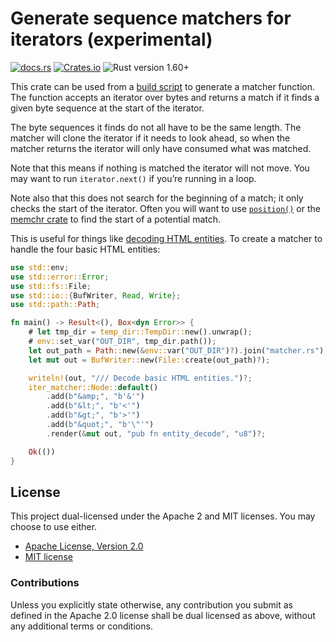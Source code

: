 # Generate sequence matchers for iterators (experimental)

[![docs.rs](https://img.shields.io/docsrs/iter-matcher)][docs.rs]
[![Crates.io](https://img.shields.io/crates/v/iter-matcher)][crates.io]
![Rust version 1.60+](https://img.shields.io/badge/Rust%20version-1.60%2B-success)

This crate can be used from a [build script] to generate a matcher function. The
function accepts an iterator over bytes and returns a match if it finds a given
byte sequence at the start of the iterator.

The byte sequences it finds do not all have to be the same length. The matcher
will clone the iterator if it needs to look ahead, so when the matcher returns
the iterator will only have consumed what was matched.

Note that this means if nothing is matched the iterator will not move. You may
want to run `iterator.next()` if you’re running in a loop.

Note also that this does not search for the beginning of a match; it only checks
the start of the iterator. Often you will want to use [`position()`] or
the [memchr crate][memchr] to find the start of a potential match.

This is useful for things like [decoding HTML entities][htmlize]. To create a
matcher to handle the four basic HTML entities:

```rust
use std::env;
use std::error::Error;
use std::fs::File;
use std::io::{BufWriter, Read, Write};
use std::path::Path;

fn main() -> Result<(), Box<dyn Error>> {
    # let tmp_dir = temp_dir::TempDir::new().unwrap();
    # env::set_var("OUT_DIR", tmp_dir.path());
    let out_path = Path::new(&env::var("OUT_DIR")?).join("matcher.rs");
    let mut out = BufWriter::new(File::create(out_path)?);

    writeln!(out, "/// Decode basic HTML entities.")?;
    iter_matcher::Node::default()
        .add(b"&amp;", "b'&'")
        .add(b"&lt;", "b'<'")
        .add(b"&gt;", "b'>'")
        .add(b"&quot;", "b'\"'")
        .render(&mut out, "pub fn entity_decode", "u8")?;

    Ok(())
}
```

## License

This project dual-licensed under the Apache 2 and MIT licenses. You may choose
to use either.

  * [Apache License, Version 2.0](LICENSE-APACHE)
  * [MIT license](LICENSE-MIT)

### Contributions

Unless you explicitly state otherwise, any contribution you submit as defined
in the Apache 2.0 license shall be dual licensed as above, without any
additional terms or conditions.

[docs.rs]: https://docs.rs/iter-matcher/latest/iter_matcher/
[crates.io]: https://crates.io/crates/iter-matcher
[build script]: https://doc.rust-lang.org/cargo/reference/build-scripts.html
[`position()`]: https://doc.rust-lang.org/std/iter/trait.Iterator.html#method.position
[memchr]: http://docs.rs/memchr
[htmlize]: https://crates.io/crates/htmlize
